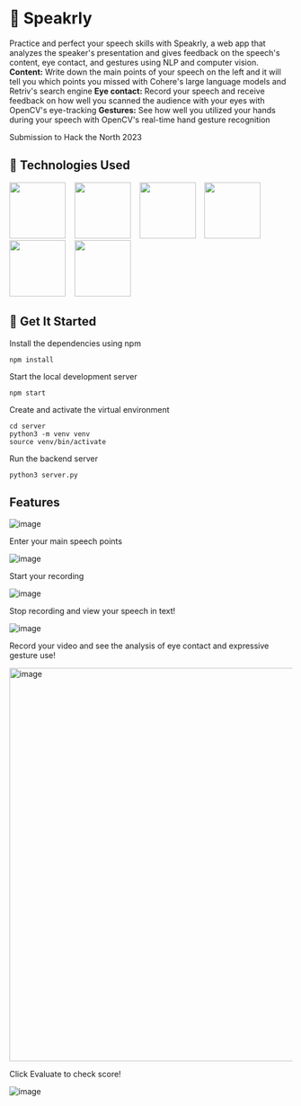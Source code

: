 # 🎤 Speakrly

Practice and perfect your speech skills with Speakrly, a web app that analyzes the speaker's presentation and gives feedback on the speech's content, eye contact, and gestures using NLP and computer vision.
**Content:** Write down the main points of your speech on the left and it will tell you which points you missed with Cohere's large language models and Retriv's search engine
**Eye contact:** Record your speech and receive feedback on how well you scanned the audience with your eyes with OpenCV's eye-tracking
**Gestures:** See how well you utilized your hands during your speech with OpenCV's real-time hand gesture recognition

Submission to Hack the North 2023

## 📝 Technologies Used

<img src="https://www.bairesdev.com/wp-content/uploads/2021/08/Flask-1.svg" height="100px" />&nbsp;&nbsp;&nbsp;&nbsp;<img src="https://camo.githubusercontent.com/e84431cfbd9f7c44b1c20da1dde8ad407cbc31174844a428074d1e3b43faab8b/68747470733a2f2f63646e2e6a7364656c6976722e6e65742f67682f64657669636f6e732f64657669636f6e2f69636f6e732f72656163742f72656163742d6f726967696e616c2d776f72646d61726b2e737667" height="100px" />&nbsp;&nbsp;&nbsp;&nbsp;<img src="https://cdn.jsdelivr.net/gh/devicons/devicon/icons/materialui/materialui-original.svg" height="100px" />&nbsp;&nbsp;&nbsp;&nbsp;<img src="https://upload.wikimedia.org/wikipedia/commons/thumb/c/c3/Python-logo-notext.svg/1200px-Python-logo-notext.svg.png" height="100px" />&nbsp;&nbsp;&nbsp;&nbsp;<img src="https://res.cloudinary.com/apideck/image/upload/v1667440836/marketplaces/ckhg56iu1mkpc0b66vj7fsj3o/listings/14957082_wyd29r.png" height="100px" />&nbsp;&nbsp;&nbsp;&nbsp;<img src="https://github.com/opencv/opencv/wiki/logo/OpenCV_logo_no_text.png" height="100px" />

## 🍎 Get It Started

Install the dependencies using npm
```shell
npm install
```

Start the local development server
```shell
npm start
```

Create and activate the virtual environment
```shell
cd server
python3 -m venv venv
source venv/bin/activate
```

Run the backend server
```shell
python3 server.py
```

## Features

![image](https://github.com/nikkiguo/speechrly/assets/46271636/c7ae93fe-c180-4d80-b084-c85280933116)

Enter your main speech points

![image](https://github.com/nikkiguo/speechrly/assets/46271636/608fd692-05d3-4830-9c32-111bd339d974)

Start your recording

![image](https://github.com/nikkiguo/speechrly/assets/46271636/335488eb-07c6-465d-8bd5-0269e67f03ee)

Stop recording and view your speech in text!

![image](https://github.com/nikkiguo/speechrly/assets/46271636/df8ec698-f585-4c6e-a472-8e5d814eb3f6)

Record your video and see the analysis of eye contact and expressive gesture use!

<img width="700" alt="image" src="https://github.com/nikkiguo/speechrly/assets/46271636/f0979b98-605a-4c71-a703-c94f753723a5">

Click Evaluate to check score!

![image](https://github.com/nikkiguo/speechrly/assets/46271636/a9328980-edb6-49bd-8def-c485ed053dc1)










